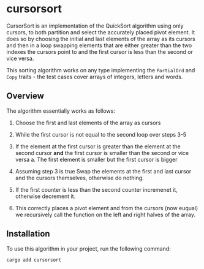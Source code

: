 # cursorsort

CursorSort is an implementation of the QuickSort algorithm using only cursors,
to both partition and select the accurately placed pivot element. It does so by
choosing the initial and last elements of the array as its cursors and then in a
loop swapping elements that are either greater than the two indexes the cursors
point to and the first cursor is less than the second or vice versa.

This sorting algorithm works on any type implementing the `PartialOrd` and `Copy`
traits - the test cases cover arrays of integers, letters and words.

## Overview

The algorithm essentially works as follows:

1. Choose the first and last elements of the array as cursors

1. While the first cursor is not equal to the second loop over steps 3-5

1. If the element at the first cursor is greater than the element at the second
   cursor **and** the first cursor is smaller than the second or vice versa
   a. The first element is smaller but the first cursor is bigger

1. Assuming step 3 is true Swap the elements at the first and last cursor and
   the cursors themselves, otherwise do nothing.

1. If the first counter is less than the second counter incremenet it, otherwise
   decrement it.

1. This correctly places a pivot element and from the cursors (now euqual) we
   recursively call the function on the left and right halves of the array.

## Installation

To use this algorithm in your project, run the following command:

```sh
cargo add cursorsort
```
